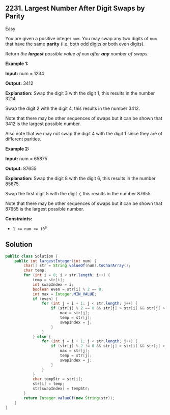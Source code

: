 ## 2231\. Largest Number After Digit Swaps by Parity

Easy

You are given a positive integer `num`. You may swap any two digits of `num` that have the same **parity** (i.e. both odd digits or both even digits).

Return _the **largest** possible value of_ `num` _after **any** number of swaps._

**Example 1:**

**Input:** num = 1234

**Output:** 3412

**Explanation:** Swap the digit 3 with the digit 1, this results in the number 3214.

Swap the digit 2 with the digit 4, this results in the number 3412.

Note that there may be other sequences of swaps but it can be shown that 3412 is the largest possible number.

Also note that we may not swap the digit 4 with the digit 1 since they are of different parities. 

**Example 2:**

**Input:** num = 65875

**Output:** 87655

**Explanation:** Swap the digit 8 with the digit 6, this results in the number 85675.

Swap the first digit 5 with the digit 7, this results in the number 87655.

Note that there may be other sequences of swaps but it can be shown that 87655 is the largest possible number. 

**Constraints:**

*   <code>1 <= num <= 10<sup>9</sup></code>

## Solution

```java
public class Solution {
    public int largestInteger(int num) {
        char[] str = String.valueOf(num).toCharArray();
        char temp;
        for (int i = 0; i < str.length; i++) {
            temp = str[i];
            int swapIndex = i;
            boolean even = str[i] % 2 == 0;
            int max = Integer.MIN_VALUE;
            if (even) {
                for (int j = i + 1; j < str.length; j++) {
                    if (str[j] % 2 == 0 && str[j] > str[i] && str[j] > max) {
                        max = str[j];
                        temp = str[j];
                        swapIndex = j;
                    }
                }
            } else {
                for (int j = i + 1; j < str.length; j++) {
                    if (str[j] % 2 != 0 && str[j] > str[i] && str[j] > max) {
                        max = str[j];
                        temp = str[j];
                        swapIndex = j;
                    }
                }
            }
            char tempStr = str[i];
            str[i] = temp;
            str[swapIndex] = tempStr;
        }
        return Integer.valueOf(new String(str));
    }
}
```